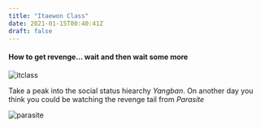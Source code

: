 ```yaml
---
title: "Itaewon Class"
date: 2021-01-15T00:40:41Z
draft: false
---
```


#### How to get revenge... wait and then wait some more

![itclass](https://khongsao.github.io/blog/images/itclass.jpg)

Take a peak into the social status hiearchy *Yangban*. On another day you think you could be watching the revenge tail from *Parasite*

![parasite](https://khongsao.github.io/blog/images/parasite.jpg)   
